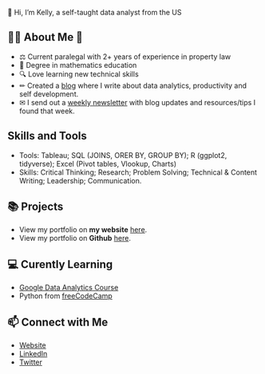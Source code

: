 👋 Hi, I’m Kelly, a self-taught data analyst from the US

## 🙋‍♀️ About Me 🙋‍
- ⚖ Current paralegal with 2+ years of experience in property law
- 📐 Degree in mathematics education 
- 🔍 Love learning new technical skills
- ✏ Created a [blog](https://www.kellyjadams.com/blog) where I write about data analytics, productivity and self development. 
- ✉ I send out a [weekly newsletter](https://newsletter.kellyjadams.com/) with blog updates and resources/tips I found that week. 

## Skills and Tools
- Tools: Tableau; SQL (JOINS, ORER BY, GROUP BY); R (ggplot2, tidyverse); Excel (Pivot tables, Vlookup, Charts)
- Skills: Critical Thinking; Research; Problem Solving; Technical & Content Writing; Leadership; Communication.

## 📚 Projects
- View my portfolio on **my website** [here](https://www.kellyjadams.com/portfolio). 
- View my portfolio on **Github** [here](https://github.com/kellyjadams/portfolioProjects).

## 💻 Curently Learning 
- [Google Data Analytics Course](https://grow.google/dataanalytics/#?modal_active=none)
- Python from [freeCodeCamp](https://www.freecodecamp.org/learn/scientific-computing-with-python/)

## 📫 Connect with Me
- [Website](https://www.kellyjadams.com/)
- [LinkedIn](https://twitter.com/KellyjAdamz)
- [Twitter](https://www.linkedin.com/in/kellyjianadams/)
